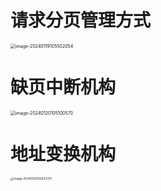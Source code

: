 # 请求分页管理方式

<img src="https://cvp.oss-cn-shanghai.aliyuncs.com/picgo/202401191055321.png" alt="image-20240119105502054" style="zoom:50%;" />



# 缺页中断机构

<img src="https://cvp.oss-cn-shanghai.aliyuncs.com/picgo/202401201051952.png" alt="image-20240120105100570" style="zoom:50%;" />

# 地址变换机构

<img src="https://cvp.oss-cn-shanghai.aliyuncs.com/picgo/202401201556037.png" alt="image-20240120155623707" style="zoom: 33%;" />
